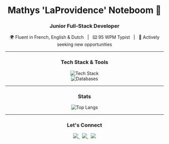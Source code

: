 <div align="center">

# Mathys 'LaProvidence' Noteboom 👋

### Junior Full-Stack Developer

<p>
  🌍 Fluent in French, English & Dutch &nbsp;&nbsp;|&nbsp;&nbsp; ⌨️ 95 WPM Typist &nbsp;&nbsp;|&nbsp;&nbsp; 🌱 Actively seeking new opportunities
</p>

---

###  Tech Stack & Tools

<p>
  <img src="https://skillicons.dev/icons?i=python,flask,django,angular,ts,js,html,css,tailwind,c,cs,ruby&perline=6" alt="Tech Stack" />
  <br>
  <img src="https://skillicons.dev/icons?i=postgres,mysql,photoshop,blender,discord,linux&perline=6" alt="Databases" />
</p>

---
### Stats
![Top Langs](https://github-readme-stats.vercel.app/api/top-langs/?username=LA189825&layout=compact&theme=tokyonight)

---

### Let's Connect 

<p>
  <a href="https://www.linkedin.com/in/mathys-noteboom-357b14344/" target="_blank">
    <img src="https://img.shields.io/badge/LinkedIn-0077B5?style=for-the-badge&logo=linkedin&logoColor=white"/>
  </a>
  &nbsp;
  <a href="https://github.com/LA189825" target="_blank">
    <img src="https://img.shields.io/badge/GitHub-181717?style=for-the-badge&logo=github&logoColor=white"/>
  </a>
  &nbsp;
  <!-- Remplace par ton email ! -->
  <a href="mailto:ton.email@example.com" target="_blank">
    <img src="https://img.shields.io/badge/Email-D14836?style=for-the-badge&logo=gmail&logoColor=white"/>
  </a>
</p>

